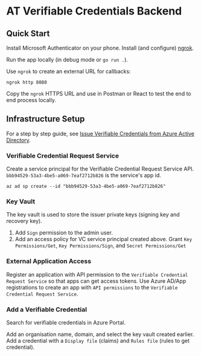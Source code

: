 # AT Verifiable Credentials Backend

## Quick Start

Install Microsoft Authenticator on your phone.
Install (and configure) [ngrok](https://ngrok.com/download).

Run the app locally (in debug mode or `go run .`).

Use `ngrok` to create an external URL for callbacks:

    ngrok http 8080

Copy the `ngrok` HTTPS URL and use in Postman or React to test the end to end process locally.

## Infrastructure Setup

For a step by step guide, see [Issue Verifiable Credentials from Azure Active Directory](https://docs.microsoft.com/en-nz/azure/active-directory/verifiable-credentials/enable-your-tenant-verifiable-credentials#update-the-sample-app).

### Verifiable Credential Request Service

Create a service principal for the Verifiable Credential Request Service API. `bbb94529-53a3-4be5-a069-7eaf2712b826` is the service's app id.

    az ad sp create --id "bbb94529-53a3-4be5-a069-7eaf2712b826"

### Key Vault

The key vault is used to store the issuer private keys (signing key and recovery key).

1. Add `Sign` permission to the admin user.
2. Add an access policy for VC service principal created above. Grant `Key Permissions/Get`, `Key Permissions/Sign`, and `Secret Permissions/Get`

### External Application Access

Register an application with API permission to the `Verifiable Credential Request Service` so that apps can get access tokens.
Use Azure AD/App registrations to create an app with `API permissions` to the `Verifiable Credential Request Service`.

### Add a Verifiable Credential

Search for verifiable credentials in Azure Portal.

Add an organisation name, domain, and select the key vault created earlier.
Add a credential with a `Display file` (claims) and `Rules file` (rules to get credential).

